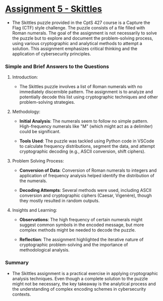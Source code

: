 # [Assignment 5 - Skittles](https://github.com/MarkShinozaki/CPTS427-CyberSecurityOfWireless-DistributedSystems/blob/Assignments/Homeworl%205/Homework%205%20-%20Skittles.png)

- The Skittles puzzle provided in the CptS 427 course is a Capture the Flag (CTF) style challenge. The puzzle consists of a file filled with Roman numerals. The goal of the assignment is not necessarily to solve the puzzle but to explore and document the problem-solving process, using various cryptographic and analytical methods to attempt a solution. This assignment emphasizes critical thinking and the application of cybersecurity principles.


### Simple and Brief Answers to the Questions

1. Introduction:

    - The Skittles puzzle involves a list of Roman numerals with no immediately discernible pattern. The assignment is to analyze and potentially decode this list using cryptographic techniques and other problem-solving strategies.

2. Methodology:

    - **Initial Analysis**: The numerals seem to follow no simple pattern. High-frequency numerals like "M" (which might act as a delimiter) could be significant.

    - **Tools Used**: The puzzle was tackled using Python code in VSCode to calculate frequency distributions, segment the data, and attempt cryptographic decoding (e.g., ASCII conversion, shift ciphers).

3. Problem Solving Process:

    - **Conversion of Data**: Conversion of Roman numerals to integers and application of frequency analysis helped identify the distribution of the numerals.

    - **Decoding Attempts**: Several methods were used, including ASCII conversion and cryptographic ciphers (Caesar, Vigenère), though they mostly resulted in random outputs.

4. Insights and Learning:

    - **Observations**: The high frequency of certain numerals might suggest common symbols in the encoded message, but more complex methods might be needed to decode the puzzle.

    - **Reflection**: The assignment highlighted the iterative nature of cryptographic problem-solving and the importance of methodological analysis.

### Summary
  - The Skittles assignment is a practical exercise in applying cryptographic analysis techniques. Even though a complete solution to the puzzle might not be necessary, the key takeaway is the analytical process and the understanding of complex encoding schemes in cybersecurity contexts.
